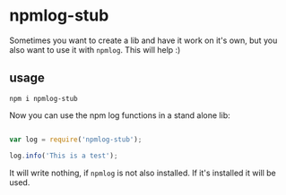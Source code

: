 npmlog-stub
===========

Sometimes you want to create a lib and have it work on it's own, 
but you also want to use it with `npmlog`. This will help :)

usage
-----

`npm i npmlog-stub`

Now you can use the npm log functions in a stand alone lib:

```js

var log = require('npmlog-stub');

log.info('This is a test');

```

It will write nothing, if `npmlog` is not also installed. If it's installed
it will be used.


